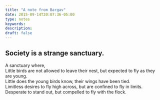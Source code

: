 ```yaml
---
title: "A note from Bargav"
date: 2015-09-14T20:07:36-05:00
type: notes
keywords:
description:
draft: false
---
```

[comment]: # (A note is any quick thought, quote, one-liners or a simple tweet. )

## Society is a strange sanctuary.

A sanctuary where,  
Little birds are not allowed to leave their nest, but expected to fly as they are young.  
Little does the young birds know, their wings have been tied.  
Limitless desires to fly high across, but are confined to fly in limits.  
Desperate to stand out, but compelled to fly with the flock.  
